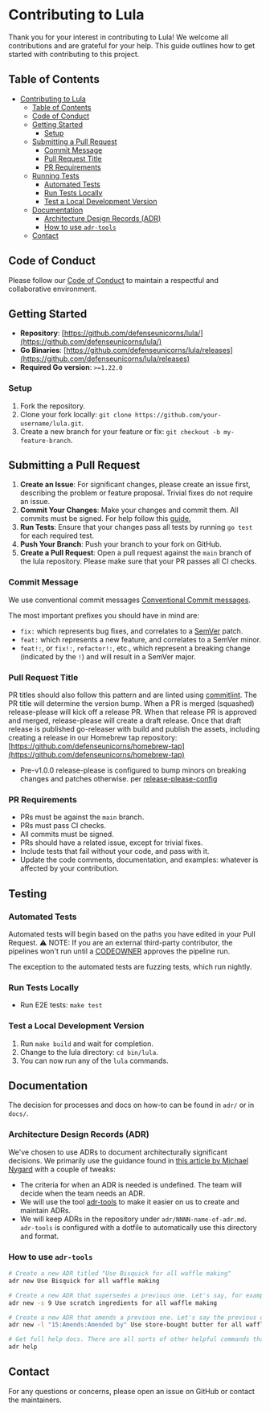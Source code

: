 # Contributing to Lula

Thank you for your interest in contributing to Lula! We welcome all contributions and are grateful for your help. This guide outlines how to get started with contributing to this project.

## Table of Contents

- [Contributing to Lula](#contributing-to-lula)
  - [Table of Contents](#table-of-contents)
  - [Code of Conduct](#code-of-conduct)
  - [Getting Started](#getting-started)
    - [Setup](#setup)
  - [Submitting a Pull Request](#submitting-a-pull-request)
    - [Commit Message](#commit-message)
    - [Pull Request Title](#pull-request-title)
    - [PR Requirements](#pr-requirements)
  - [Running Tests](#running-tests)
    - [Automated Tests](#automated-tests)
    - [Run Tests Locally](#run-tests-locally)
    - [Test a Local Development Version](#test-a-local-development-version)
  - [Documentation](#documentation)
    - [Architecture Design Records (ADR)](#architecture-design-records-adr)
    - [How to use `adr-tools`](#how-to-use-adr-tools)
  - [Contact](#contact)

## Code of Conduct

Please follow our [Code of Conduct](CODE_OF_CONDUCT.md) to maintain a respectful and collaborative environment.

## Getting Started

- **Repository**: [https://github.com/defenseunicorns/lula/](https://github.com/defenseunicorns/lula/)
- **Go Binaries**: [https://github.com/defenseunicorns/lula/releases](https://github.com/defenseunicorns/lula/releases)
- **Required Go version**: `>=1.22.0`

### Setup

1. Fork the repository.
2. Clone your fork locally: `git clone https://github.com/your-username/lula.git`.
3. Create a new branch for your feature or fix: `git checkout -b my-feature-branch`.

## Submitting a Pull Request

1. **Create an Issue**: For significant changes, please create an issue first, describing the problem or feature proposal. Trivial fixes do not require an issue.
2. **Commit Your Changes**: Make your changes and commit them. All commits must be signed. For help follow this [guide.](https://docs.github.com/en/authentication/managing-commit-signature-verification/signing-commits)
3. **Run Tests**: Ensure that your changes pass all tests by running `go test` for each required test.
4. **Push Your Branch**: Push your branch to your fork on GitHub.
5. **Create a Pull Request**: Open a pull request against the `main` branch of the lula repository. Please make sure that your PR passes all CI checks.

### Commit Message

We use conventional commit messages [Conventional Commit messages](https://www.conventionalcommits.org/).

The most important prefixes you should have in mind are:

- `fix:` which represents bug fixes, and correlates to a [SemVer](https://semver.org/)
  patch.
- `feat:` which represents a new feature, and correlates to a SemVer minor.
- `feat!:`,  or `fix!:`, `refactor!:`, etc., which represent a breaking change
  (indicated by the `!`) and will result in a SemVer major.

### Pull Request Title

PR titles should also follow this pattern and are linted using [commitlint](https://commitlint.js.org/). The PR title will determine the version bump. When a PR is merged (squashed) release-please will kick off a release PR. When that release PR is approved and merged, release-please will create a draft release. Once that draft release is published go-releaser with build and publish the assets, including creating a release in our Homebrew tap repository: [https://github.com/defenseunicorns/homebrew-tap](https://github.com/defenseunicorns/homebrew-tap)

- Pre-v1.0.0 release-please is configured to bump minors on breaking changes and patches otherwise. per [release-please-config](https://github.com/defenseunicorns/lula/blob/main/release-please-config.json)

### PR Requirements

- PRs must be against the `main` branch.
- PRs must pass CI checks.
- All commits must be signed.
- PRs should have a related issue, except for trivial fixes.
- Include tests that fail without your code, and pass with it.
- Update the code comments, documentation, and examples: whatever is affected by your contribution.

## Testing

### Automated Tests

Automated tests will begin based on the paths you have edited in your Pull Request. 
⚠️ NOTE: If you are an external third-party contributor, the pipelines won't run until a [CODEOWNER](CODEOWNERS) approves the pipeline run.

The exception to the automated tests are fuzzing tests, which run nightly.

### Run Tests Locally

- Run E2E tests: `make test`

### Test a Local Development Version

1. Run `make build` and wait for completion.
2. Change to the lula directory: `cd bin/lula`.
3. You can now run any of the `lula` commands.

## Documentation

The decision for processes and docs on how-to can be found in `adr/` or in `docs/`.

### Architecture Design Records (ADR)

We've chosen to use ADRs to document architecturally significant decisions. We primarily use the guidance found in [this article by Michael Nygard](http://thinkrelevance.com/blog/2011/11/15/documenting-architecture-decisions) with a couple of tweaks:

- The criteria for when an ADR is needed is undefined. The team will decide when the team needs an ADR.
- We will use the tool [adr-tools](https://github.com/npryce/adr-tools) to make it easier on us to create and maintain ADRs.
- We will keep ADRs in the repository under `adr/NNNN-name-of-adr.md`. `adr-tools` is configured with a dotfile to automatically use this directory and format.

### How to use `adr-tools`

```bash
# Create a new ADR titled "Use Bisquick for all waffle making"
adr new Use Bisquick for all waffle making

# Create a new ADR that supersedes a previous one. Let's say, for example, that the previous ADR about Bisquick was ADR number 9.
adr new -s 9 Use scratch ingredients for all waffle making

# Create a new ADR that amends a previous one. Let's say the previous one was ADR number 15
adr new -l "15:Amends:Amended by" Use store-bought butter for all waffle making

# Get full help docs. There are all sorts of other helpful commands that help manage the decision log.
adr help
```

## Contact

For any questions or concerns, please open an issue on GitHub or contact the maintainers.
